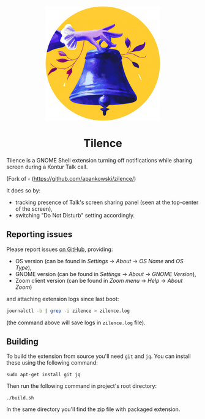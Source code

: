 <div align="center">
<img src="./assets/logo.png" alt="Logo" style="width: 300px" />
<h1>Tilence</h1>
</div>

Tilence is a GNOME Shell extension turning off notifications while sharing screen during a Kontur Talk call.

(Fork of - (https://github.com/apankowski/zilence/)


It does so by:

* tracking presence of Talk's screen sharing panel (seen at the top-center of the screen),
* switching "Do Not Disturb" setting accordingly.

## Reporting issues

Please report issues [on GitHub](https://github.com/apankowski/zilence/issues), providing:

* OS version (can be found in _Settings_ → _About_ → _OS Name_ and _OS Type_),
* GNOME version (can be found in _Settings_ → _About_ → _GNOME Version_),
* Zoom client version (can be found in _Zoom menu_ → _Help_ → _About Zoom_)

and attaching extension logs since last boot:

```bash
journalctl -b | grep -i zilence > zilence.log
```

(the command above will save logs in `zilence.log` file).

## Building

To build the extension from source you'll need `git` and `jq`. You can install these using the following command:

```shell
sudo apt-get install git jq
```

Then run the following command in project's root directory:

```shell
./build.sh
```

In the same directory you'll find the zip file with packaged extension.
